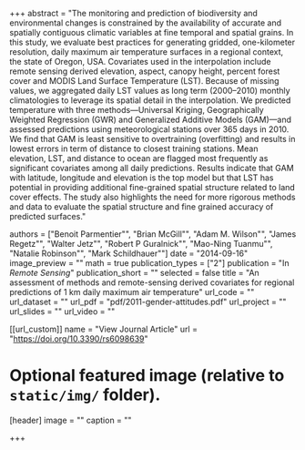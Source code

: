 +++
abstract = "The monitoring and prediction of biodiversity and environmental changes is constrained by the availability of accurate and spatially contiguous climatic variables at fine temporal and spatial grains. In this study, we evaluate best practices for generating gridded, one-kilometer resolution, daily maximum air temperature surfaces in a regional context, the state of Oregon, USA. Covariates used in the interpolation include remote sensing derived elevation, aspect, canopy height, percent forest cover and MODIS Land Surface Temperature (LST). Because of missing values, we aggregated daily LST values as long term (2000–2010) monthly climatologies to leverage its spatial detail in the interpolation. We predicted temperature with three methods—Universal Kriging, Geographically Weighted Regression (GWR) and Generalized Additive Models (GAM)—and assessed predictions using meteorological stations over 365 days in 2010. We find that GAM is least sensitive to overtraining (overfitting) and results in lowest errors in term of distance to closest training stations. Mean elevation, LST, and distance to ocean are flagged most frequently as significant covariates among all daily predictions. Results indicate that GAM with latitude, longitude and elevation is the top model but that LST has potential in providing additional fine-grained spatial structure related to land cover effects. The study also highlights the need for more rigorous methods and data to evaluate the spatial structure and fine grained accuracy of predicted surfaces."

authors = ["Benoit Parmentier"", "Brian McGill"", "Adam M. Wilson"", "James Regetz"", "Walter Jetz"", "Robert P Guralnick"", "Mao-Ning Tuanmu"", "Natalie Robinson"", "Mark Schildhauer""]
date = "2014-09-16"
image_preview = ""
math = true
publication_types = ["2"]
publication = "In *Remote Sensing*"
publication_short = ""
selected = false
title = "An assessment of methods and remote-sensing derived covariates for regional predictions of 1 km daily maximum air temperature"
url_code = ""
url_dataset = ""
url_pdf = "pdf/2011-gender-attitudes.pdf"
url_project = ""
url_slides = ""
url_video = ""

[[url_custom]]
name = "View Journal Article"
url = "https://doi.org/10.3390/rs6098639"

# Optional featured image (relative to `static/img/` folder).
[header]
image = ""
caption = ""

+++